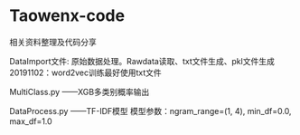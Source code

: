 # Taowenx-code
相关资料整理及代码分享


DataImport文件:
    原始数据处理。Rawdata读取、txt文件生成、pkl文件生成
    20191102：word2vec训练最好使用txt文件
    
MultiClass.py ——XGB多类别概率输出

DataProcess.py ——TF-IDF模型
    模型参数：ngram_range=(1, 4), min_df=0.0, max_df=1.0

